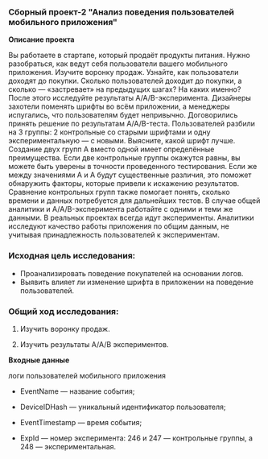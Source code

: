  ### Сборный проект-2     "Анализ поведения пользователей мобильного приложения"
 
<b>Описание проекта</b>

Вы работаете в стартапе, который продаёт продукты питания. Нужно разобраться, как ведут себя пользователи вашего мобильного приложения. 
Изучите воронку продаж. Узнайте, как пользователи доходят до покупки. Сколько пользователей доходит до покупки, а сколько — «застревает» на предыдущих шагах? На каких именно?
После этого исследуйте результаты A/A/B-эксперимента. Дизайнеры захотели поменять шрифты во всём приложении, а менеджеры испугались, что пользователям будет непривычно. Договорились принять решение по результатам A/A/B-теста. Пользователей разбили на 3 группы: 2 контрольные со старыми шрифтами и одну экспериментальную — с новыми. Выясните, какой шрифт лучше.
Создание двух групп A вместо одной имеет определённые преимущества. Если две контрольные группы окажутся равны, вы можете быть уверены в точности проведенного тестирования. Если же между значениями A и A будут существенные различия, это поможет обнаружить факторы, которые привели к искажению результатов. Сравнение контрольных групп также помогает понять, сколько времени и данных потребуется для дальнейших тестов.
В случае общей аналитики и A/A/B-эксперимента работайте с одними и теми же данными. В реальных проектах всегда идут эксперименты. Аналитики исследуют качество работы приложения по общим данным, не учитывая принадлежность пользователей к экспериментам.

### Исходная цель исследования: 

- Проанализировать поведение покупателей на основании логов.
- Выявить влияет ли изменение шрифта в приложении на поведение пользователей.

### Общий ход исследования: 

1. Изучить воронку продаж. 

2. Изучить результаты А/А/В экспериментов.

<b>Входные данные</b>

логи пользователей мобильного приложения

- EventName — название события;

- DeviceIDHash — уникальный  идентификатор пользователя;

- EventTimestamp — время события;

- ExpId — номер эксперимента: 246 и 247 — контрольные группы, а 248 — экспериментальная.